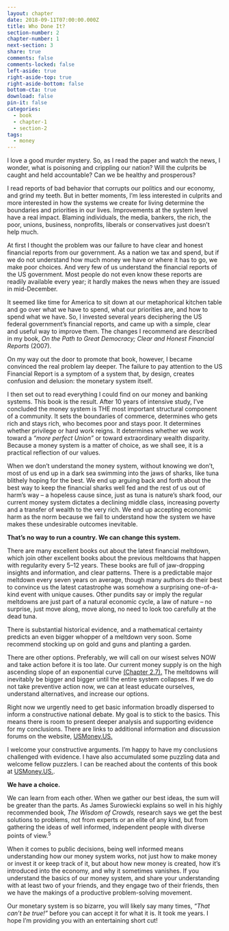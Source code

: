 ```yaml
---
layout: chapter
date: 2018-09-11T07:00:00.000Z
title: Who Done It?
section-number: 2
chapter-number: 1
next-section: 3
share: true
comments: false
comments-locked: false
left-aside: true
right-aside-top: true
right-aside-bottom: false
bottom-cta: true
download: false
pin-it: false
categories:
  - book
  - chapter-1
  - section-2
tags:
  - money
---
```

I love a good murder mystery. So, as I read the paper and watch the
news, I wonder, what is poisoning and crippling our nation? Will
the culprits be caught and held accountable? Can we be healthy and
prosperous?

I read reports of bad behavior that corrupts our politics and our
economy, and grind my teeth. But in better moments, I’m less
interested in culprits and more interested in how the systems we
create for living determine the boundaries and priorities in our
lives. Improvements at the system level have a real impact. Blaming
individuals, the media, bankers, the rich, the poor, unions, business,
nonprofits, liberals or conservatives just doesn’t help much.

At first I thought the problem was our failure to have clear and honest
financial reports from our government. As a nation we tax and spend,
but if we do not understand how much money we have or where it
has to go, we make poor choices. And very few of us understand the
financial reports of the US government. Most people do not even
know these reports are readily available every year; it hardly makes
the news when they are issued in mid-December.

It seemed like time for America to sit down at our metaphorical
kitchen table and go over what we have to spend, what our priorities
are, and how to spend what we have. So, I invested several years
deciphering the US federal government’s financial reports, and
came up with a simple, clear and useful way to improve them. The
changes I recommend are described in my book, _On the Path to Great
Democracy; Clear and Honest Financial Reports_ (2007).

On my way out the door to promote that book, however, I became
convinced the real problem lay deeper. The failure to pay attention
to the US Financial Report is a symptom of a system that, by design,
creates confusion and delusion: the monetary system itself.

I then set out to read everything I could find on our money and
banking systems. This book is the result. After 10 years of intensive study, I’ve concluded the money system is THE most important
structural component of a community. It sets the boundaries of
commerce, determines who gets rich and stays rich, who becomes
poor and stays poor. It determines whether privilege or hard work
reigns. It determines whether we work toward a _“more perfect Union”_
or toward extraordinary wealth disparity. Because a money system
is a matter of choice, as we shall see, it is a practical reflection of
our values.

When we don’t understand the money system, without knowing we
don’t, most of us end up in a dark sea swimming into the jaws of
sharks, like tuna blithely hoping for the best. We end up arguing
back and forth about the best way to keep the financial sharks well
fed and the rest of us out of harm’s way – a hopeless cause since, just
as tuna is nature’s shark food, our current money system dictates a
declining middle class, increasing poverty and a transfer of wealth
to the very rich. We end up accepting economic harm as the norm
because we fail to understand how the system we have makes these
undesirable outcomes inevitable.

**That’s no way to run a country.  We can change this system.**

There are many excellent books out about the latest financial
meltdown, which join other excellent books about the previous
meltdowns that happen with regularity every 5–12 years. These
books are full of jaw-dropping insights and information, and clear
patterns. There is a predictable major meltdown every seven years
on average, though many authors do their best to convince us the
latest catastrophe was somehow a surprising one-of-a-kind event with
unique causes. Other pundits say or imply the regular meltdowns are
just part of a natural economic cycle, a law of nature – no surprise,
just move along, move along, no need to look too carefully at the
dead tuna.

There is substantial historical evidence, and a mathematical certainty
predicts an even bigger whopper of a meltdown very soon. Some
recommend stocking up on gold and guns and planting a garden.

There are other options. Preferably, we will call on our wisest selves
NOW and take action before it is too late.
Our current money supply is on the high ascending slope of an
exponential curve [(Chapter 2.7).](/book/chapter-2/section-7/) The meltdowns will inevitably be
bigger and bigger until the entire system collapses. If we do not take
preventive action now, we can at least educate ourselves, understand
alternatives, and increase our options.

Right now we urgently need to get basic information broadly
dispersed to inform a constructive national debate. My goal is to stick
to the basics. This means there is room to present deeper analysis and
supporting evidence for my conclusions. There are links to additional
information and discussion forums on the website, [USMoney.US.](https://usmoney.us/)

I welcome your constructive arguments. I’m happy to have my
conclusions challenged with evidence. I have also accumulated some
puzzling data and welcome fellow puzzlers. I can be reached about
the contents of this book at [USMoney.US.](https://usmoney.us/).

**We have a choice.**

We can learn from each other. When we gather our best ideas, the
sum will be greater than the parts. As James Surowiecki explains
so well in his highly recommended book, _The Wisdom of Crowds,_
research says we get the best solutions to problems, not from experts
or an elite of any kind, but from gathering the ideas of well informed,
independent people with diverse points of view.<sup>5</sup>

When it comes to public decisions, being well informed means
understanding how our money system works, not just how to make
money or invest it or keep track of it, but about how new money is
created, how it’s introduced into the economy, and why it sometimes
vanishes. If you understand the basics of our money system, and
share your understanding with at least two of your friends, and they
engage two of their friends, then we have the makings of a productive
problem-solving movement.

Our monetary system is so bizarre, you will likely say many times,
_“That can’t be true!”_ before you can accept it for what it is. It took me
years. I hope I’m providing you with an entertaining short cut!
